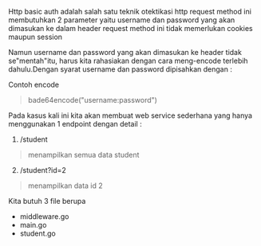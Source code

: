 Http basic auth adalah salah satu teknik otektikasi http request
method ini membutuhkan 2 parameter yaitu username dan password yang akan dimasukan ke dalam header request
method ini tidak memerlukan cookies maupun session

Namun username dan password yang akan dimasukan ke header tidak se"mentah"itu, harus kita rahasiakan dengan cara meng-encode terlebih dahulu.Dengan syarat username dan password dipisahkan dengan :

Contoh encode
>bade64encode("username:password")

Pada kasus kali ini kita akan membuat web service sederhana yang hanya menggunakan 1 endpoint dengan detail :
1. /student
>menampilkan semua data student
2. /student?id=2
>menampilkan data id 2

Kita butuh 3 file berupa
- middleware.go
- main.go
- student.go